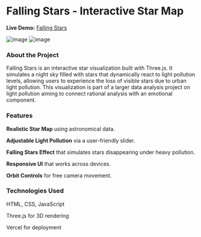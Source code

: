 # **Falling Stars - Interactive Star Map**

**Live Demo:** [Falling Stars](https://falling-stars-xi.vercel.app/)

![image](https://github.com/user-attachments/assets/87735dd0-fda4-4887-9214-e8e7974ad86d)
![image](https://github.com/user-attachments/assets/3d019af2-ff9e-426b-b3c2-4133264b6ec4)



### **About the Project**

Falling Stars is an interactive star visualization built with Three.js. It simulates a night sky filled with stars that dynamically react to light pollution levels, allowing users to experience the loss of visible stars due to urban light pollution. This visualization is part of a larger data analysis project on light pollution aiming to connect rational analysis with an emotional component.



### **Features**

**Realistic Star Map** using astronomical data.

**Adjustable Light Pollution** via a user-friendly slider.

**Falling Stars Effect** that simulates stars disappearing under heavy pollution.

**Responsive UI** that works across devices.

**Orbit Controls** for free camera movement.



### **Technologies Used**

HTML, CSS, JavaScript

Three.js for 3D rendering

Vercel for deployment



